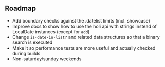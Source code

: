 ## Roadmap

* Add boundary checks against the .datelist limits (incl. showcase)
* Improve docs to show how to use the holi api with strings instead of LocalDate instances (except for `add`)
* Change `is-date-in-list?` and related data structures so that a binary search is executed
* Make it so performance tests are more useful and actually checked during builds
* Non-saturday/sunday weekends
